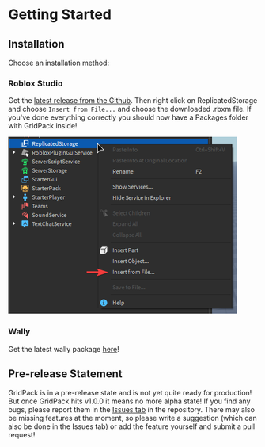 # Getting Started

## Installation
Choose an installation method:

### Roblox Studio
Get the [latest release from the Github](https://github.com/Frexsim/grid-pack/releases/latest). Then right click on ReplicatedStorage and choose `Insert from File...` and choose the downloaded .rbxm file. If you've done everything correctly you should now have a Packages folder with GridPack inside!

![](/InsertFromFile.png)

### Wally
Get the latest wally package [here](https://wally.run/package/frexsim/grid-pack)!

## Pre-release Statement
GridPack is in a pre-release state and is not yet quite ready for production! But once GridPack hits v1.0.0 it means no more alpha state! If you find any bugs, please report them in the [Issues tab](https://github.com/Frexsim/grid-pack/issues) in the repository. There may also be missing features at the moment, so please write a suggestion (which can also be done in the Issues tab) or add the feature yourself and submit a pull request!